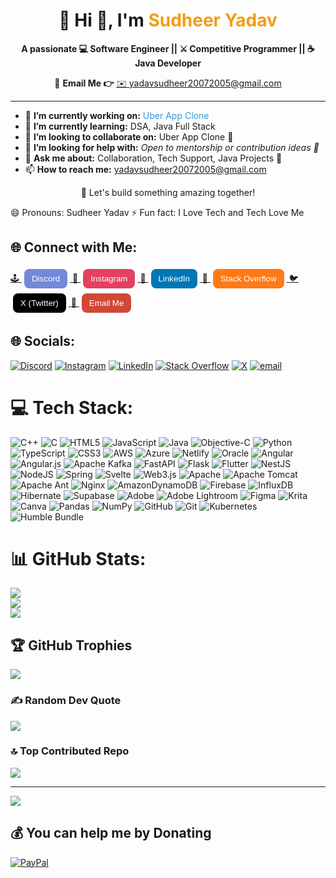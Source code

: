 <h1 align="center">💫 Hi 👋, I'm <span style="color:#F39C12;">Sudheer Yadav</span></h1>

<p align="center">
  <strong>A passionate 💻 Software Engineer || ⚔️ Competitive Programmer || ☕ Java Developer</strong>
</p>

<p align="center">
  📧 <strong>Email Me 👉</strong> <a href="mailto:yadavsudheer20072005@gmail.com">✉️ yadavsudheer20072005@gmail.com</a>
</p>

<hr/>

<ul>
  <li>🔭 <strong>I’m currently working on:</strong> <span style="color:#3498DB;">Uber App Clone</span></li>
  <li>🌱 <strong>I’m currently learning:</strong> DSA, Java Full Stack</li>
  <li>👯 <strong>I’m looking to collaborate on:</strong> Uber App Clone 🚗</li>
  <li>🤝 <strong>I’m looking for help with:</strong> <em>Open to mentorship or contribution ideas 🤗</em></li>
  <li>💬 <strong>Ask me about:</strong> Collaboration, Tech Support, Java Projects 💬</li>
  <li>📫 <strong>How to reach me:</strong> <a href="mailto:yadavsudheer20072005@gmail.com">yadavsudheer20072005@gmail.com</a></li>
</ul>

<p align="center">
  🚀 Let's build something amazing together!
</p>

😄 Pronouns: Sudheer Yadav
⚡ Fun fact: I Love Tech and Tech Love Me
<h2>🌐 Connect with Me:</h2>

<p>
  <a href="https://discord.gg/GqeEdh3x" target="_blank">
    🕹️ <button style="padding:8px 12px; margin:4px; border:none; border-radius:8px; background-color:#7289DA; color:white;">Discord</button>
  </a>

  <a href="https://instagram.com/yaduvanshi_sudheer_7979" target="_blank">
    📸 <button style="padding:8px 12px; margin:4px; border:none; border-radius:8px; background-color:#E4405F; color:white;">Instagram</button>
  </a>

  <a href="https://linkedin.com/in/sudheer-coder" target="_blank">
    💼 <button style="padding:8px 12px; margin:4px; border:none; border-radius:8px; background-color:#0077B5; color:white;">LinkedIn</button>
  </a>

  <a href="https://stackoverflow.com/users/edit/30959646" target="_blank">
    🧠 <button style="padding:8px 12px; margin:4px; border:none; border-radius:8px; background-color:#FE7A16; color:white;">Stack Overflow</button>
  </a>

  <a href="https://x.com/yad52180" target="_blank">
    🐦 <button style="padding:8px 12px; margin:4px; border:none; border-radius:8px; background-color:black; color:white;">X (Twitter)</button>
  </a>

  <a href="mailto:yadavsudheer20072005@gmail.com">
    📧 <button style="padding:8px 12px; margin:4px; border:none; border-radius:8px; background-color:#D14836; color:white;">Email Me</button>
  </a>
</p>

## 🌐 Socials:
[![Discord](https://img.shields.io/badge/Discord-%237289DA.svg?logo=discord&logoColor=white)](https://discord.gg/https://Discord.gg/GqeEdh3x) [![Instagram](https://img.shields.io/badge/Instagram-%23E4405F.svg?logo=Instagram&logoColor=white)](https://instagram.com/yaduvanshi_sudheer_7979) [![LinkedIn](https://img.shields.io/badge/LinkedIn-%230077B5.svg?logo=linkedin&logoColor=white)](https://linkedin.com/in/sudheer-coder) [![Stack Overflow](https://img.shields.io/badge/-Stackoverflow-FE7A16?logo=stack-overflow&logoColor=white)](https://stackoverflow.com/users/edit/30959646) [![X](https://img.shields.io/badge/X-black.svg?logo=X&logoColor=white)](https://x.com/yad52180) [![email](https://img.shields.io/badge/Email-D14836?logo=gmail&logoColor=white)](mailto:yadavsudheer20072005@gmail.com) 

# 💻 Tech Stack:
![C++](https://img.shields.io/badge/c++-%2300599C.svg?style=for-the-badge&logo=c%2B%2B&logoColor=white) ![C](https://img.shields.io/badge/c-%2300599C.svg?style=for-the-badge&logo=c&logoColor=white) ![HTML5](https://img.shields.io/badge/html5-%23E34F26.svg?style=for-the-badge&logo=html5&logoColor=white) ![JavaScript](https://img.shields.io/badge/javascript-%23323330.svg?style=for-the-badge&logo=javascript&logoColor=%23F7DF1E) ![Java](https://img.shields.io/badge/java-%23ED8B00.svg?style=for-the-badge&logo=openjdk&logoColor=white) ![Objective-C](https://img.shields.io/badge/OBJECTIVE--C-%233A95E3.svg?style=for-the-badge&logo=apple&logoColor=white) ![Python](https://img.shields.io/badge/python-3670A0?style=for-the-badge&logo=python&logoColor=ffdd54) ![TypeScript](https://img.shields.io/badge/typescript-%23007ACC.svg?style=for-the-badge&logo=typescript&logoColor=white) ![CSS3](https://img.shields.io/badge/css3-%231572B6.svg?style=for-the-badge&logo=css3&logoColor=white) ![AWS](https://img.shields.io/badge/AWS-%23FF9900.svg?style=for-the-badge&logo=amazon-aws&logoColor=white) ![Azure](https://img.shields.io/badge/azure-%230072C6.svg?style=for-the-badge&logo=microsoftazure&logoColor=white) ![Netlify](https://img.shields.io/badge/netlify-%23000000.svg?style=for-the-badge&logo=netlify&logoColor=#00C7B7) ![Oracle](https://img.shields.io/badge/Oracle-F80000?style=for-the-badge&logo=oracle&logoColor=white) ![Angular](https://img.shields.io/badge/angular-%23DD0031.svg?style=for-the-badge&logo=angular&logoColor=white) ![Angular.js](https://img.shields.io/badge/angular.js-%23E23237.svg?style=for-the-badge&logo=angularjs&logoColor=white) ![Apache Kafka](https://img.shields.io/badge/Apache%20Kafka-000?style=for-the-badge&logo=apachekafka) ![FastAPI](https://img.shields.io/badge/FastAPI-005571?style=for-the-badge&logo=fastapi) ![Flask](https://img.shields.io/badge/flask-%23000.svg?style=for-the-badge&logo=flask&logoColor=white) ![Flutter](https://img.shields.io/badge/Flutter-%2302569B.svg?style=for-the-badge&logo=Flutter&logoColor=white) ![NestJS](https://img.shields.io/badge/nestjs-%23E0234E.svg?style=for-the-badge&logo=nestjs&logoColor=white) ![NodeJS](https://img.shields.io/badge/node.js-6DA55F?style=for-the-badge&logo=node.js&logoColor=white) ![Spring](https://img.shields.io/badge/spring-%236DB33F.svg?style=for-the-badge&logo=spring&logoColor=white) ![Svelte](https://img.shields.io/badge/svelte-%23f1413d.svg?style=for-the-badge&logo=svelte&logoColor=white) ![Web3.js](https://img.shields.io/badge/web3.js-F16822?style=for-the-badge&logo=web3.js&logoColor=white) ![Apache](https://img.shields.io/badge/apache-%23D42029.svg?style=for-the-badge&logo=apache&logoColor=white) ![Apache Tomcat](https://img.shields.io/badge/apache%20tomcat-%23F8DC75.svg?style=for-the-badge&logo=apache-tomcat&logoColor=black) ![Apache Ant](https://img.shields.io/badge/Apache%20Ant-A81C7D?style=for-the-badge&logo=Apache%20Ant&logoColor=white) ![Nginx](https://img.shields.io/badge/nginx-%23009639.svg?style=for-the-badge&logo=nginx&logoColor=white) ![AmazonDynamoDB](https://img.shields.io/badge/Amazon%20DynamoDB-4053D6?style=for-the-badge&logo=Amazon%20DynamoDB&logoColor=white) ![Firebase](https://img.shields.io/badge/firebase-a08021?style=for-the-badge&logo=firebase&logoColor=ffcd34) ![InfluxDB](https://img.shields.io/badge/InfluxDB-22ADF6?style=for-the-badge&logo=InfluxDB&logoColor=white) ![Hibernate](https://img.shields.io/badge/Hibernate-59666C?style=for-the-badge&logo=Hibernate&logoColor=white) ![Supabase](https://img.shields.io/badge/Supabase-3ECF8E?style=for-the-badge&logo=supabase&logoColor=white) ![Adobe](https://img.shields.io/badge/adobe-%23FF0000.svg?style=for-the-badge&logo=adobe&logoColor=white) ![Adobe Lightroom](https://img.shields.io/badge/Adobe%20Lightroom-31A8FF.svg?style=for-the-badge&logo=Adobe%20Lightroom&logoColor=white) ![Figma](https://img.shields.io/badge/figma-%23F24E1E.svg?style=for-the-badge&logo=figma&logoColor=white) ![Krita](https://img.shields.io/badge/Krita-203759?style=for-the-badge&logo=krita&logoColor=EEF37B) ![Canva](https://img.shields.io/badge/Canva-%2300C4CC.svg?style=for-the-badge&logo=Canva&logoColor=white) ![Pandas](https://img.shields.io/badge/pandas-%23150458.svg?style=for-the-badge&logo=pandas&logoColor=white) ![NumPy](https://img.shields.io/badge/numpy-%23013243.svg?style=for-the-badge&logo=numpy&logoColor=white) ![GitHub](https://img.shields.io/badge/github-%23121011.svg?style=for-the-badge&logo=github&logoColor=white) ![Git](https://img.shields.io/badge/git-%23F05033.svg?style=for-the-badge&logo=git&logoColor=white) ![Kubernetes](https://img.shields.io/badge/kubernetes-%23326ce5.svg?style=for-the-badge&logo=kubernetes&logoColor=white) ![Humble Bundle](https://img.shields.io/badge/HumbleBundle-%23494F5C.svg?style=for-the-badge&logo=HumbleBundle&logoColor=white)
# 📊 GitHub Stats:
![](https://github-readme-stats.vercel.app/api?username=sudheerrrrit&theme=dark&hide_border=false&include_all_commits=true&count_private=false)<br/>
![](https://nirzak-streak-stats.vercel.app/?user=sudheerrrrit&theme=dark&hide_border=false)<br/>
![](https://github-readme-stats.vercel.app/api/top-langs/?username=sudheerrrrit&theme=dark&hide_border=false&include_all_commits=true&count_private=false&layout=compact)

## 🏆 GitHub Trophies
![](https://github-profile-trophy.vercel.app/?username=sudheerrrrit&theme=radical&no-frame=false&no-bg=false&margin-w=4)

### ✍️ Random Dev Quote
![](https://quotes-github-readme.vercel.app/api?type=horizontal&theme=radical)

### 🔝 Top Contributed Repo
![](https://github-contributor-stats.vercel.app/api?username=sudheerrrrit&limit=5&theme=dark&combine_all_yearly_contributions=true)

---
[![](https://visitcount.itsvg.in/api?id=sudheerrrrit&icon=0&color=0)](https://visitcount.itsvg.in)

  ## 💰 You can help me by Donating
  [![PayPal](https://img.shields.io/badge/PayPal-00457C?style=for-the-badge&logo=paypal&logoColor=white)](https://paypal.me/sudheer.me) 

  
<!-- Proudly created with GPRM ( https://gprm.itsvg.in ) -->
